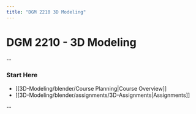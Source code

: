 ```yaml
---
title: "DGM 2210 3D Modeling"
---
```


# DGM 2210 - 3D Modeling



--
### Start Here
- [[3D-Modeling/blender/Course Planning|Course Overview]]
- [[3D-Modeling/blender/assignments/3D-Assignments|Assignments]]


--

